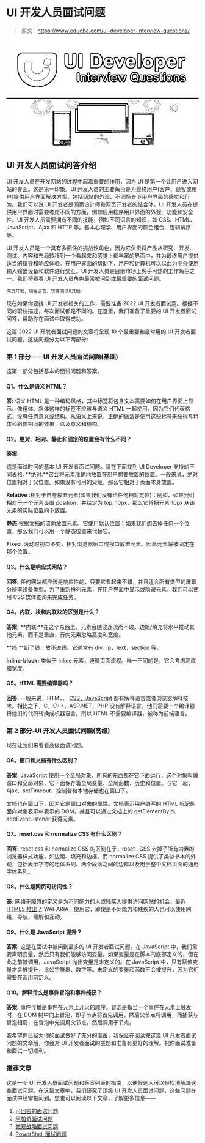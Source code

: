 # UI 开发人员面试问题

> 原文：<https://www.educba.com/ui-developer-interview-questions/>

![UI-Developer-Interview-questions](img/a4eb33c77706f679d69a01da594e8591.png)



## UI 开发人员面试问答介绍

UI 开发人员在开发网站的过程中起着重要的作用，因为 UI 是第一个让用户进入网站的界面。这是第一印象。UI 开发人员的主要角色是为最终用户(客户、顾客或用户)提供用户界面解决方案，包括网站的外观、不同场景下用户界面的感觉和行为。我们可以说 UI 开发者是网页设计师和网页开发者的结合体。UI 开发人员在提供用户界面时需要考虑不同的方面，例如应用程序用户界面的外观、功能和安全性。UI 开发人员需要拥有不同的技能，例如不同语言的知识，如 CSS、HTML、JavaScript、Ajax 和 HTTP 等。基本心理学、用户界面的颜色组合、逻辑排序等。

UI 开发人员是一个具有多面性的挑战性角色，因为它负责将产品从研究、开发、测试、内容和布局转移到一个看起来和感觉上都丰富的界面中，并为最终用户提供适当的指导和响应体验。在用户界面的帮助下，用户和计算机可以以此为中介使用输入输出设备和软件进行交互。UI 开发人员是目前市场上炙手可热的工作角色之一。我们将看看 UI 开发人员角色最常被问到或最重要的面试问题。

<small>网页开发、编程语言、软件测试&其他</small>

现在如果你要找 UI 开发者相关的工作，需要准备 2022 UI 开发者面试题。根据不同的职位描述，每次面试都是不同的。在这里，我们准备了重要的 UI 开发者面试问答，帮助你在面试中取得成功。

这篇 2022 UI 开发者面试问题的文章将呈现 10 个最重要和最常用的 UI 开发者面试问题。这些问题分为以下两部分:

### 第 1 部分——UI 开发人员面试问题(基础)

这第一部分包括基本的面试问题和答案。

#### Q1。什么是语义 HTML？

**答:**
语义 HTML 是一种编码风格，其中标签将包含文本需要如何在用户界面上显示。像粗体、斜体这样的标签不应该与语义 HTML 一起使用，因为它们代表格式，没有任何意义或结构。从语义上来说，正确的做法是使用这些标签来获得与粗体和斜体相同的效果，以及意义和结构。

#### Q2。绝对、相对、静止和固定的位置会有什么不同？

**答案:**

这是面试时问的基本 UI 开发者面试问题。请在下面找到 UI Developer 支持的不同表格:
**绝对:**它会将元素准确地放置在用户想要放置的位置。一般来说，绝对位置相对于父位置。如果没有可用的父级，那么它相对于页面本身放置。

**Relative** :相对于自身放置元素(如果我们没有给任何相对定位)；例如，如果我们相对于一个元素设置 position，并给定为 top: 10px，那么它将把元素 10px 从该元素的实际位置向下放置。

**静态**:根据文档的流向放置元素。它使用默认位置；如果我们想去掉任何一个位置，那么我们可以用一个静态位置来代替它。

**Fixed** :滚动时视口不变，相对浏览器窗口或视口放置元素。因此元素将被固定在那个位置。

#### Q3。什么是响应式网站？

**回答:**
任何网站都应该是响应性的，只要它看起来不错，并且适合所有类型的屏幕分辨率设备类型。为了重新排列元素，在用户界面中显示或隐藏元素，我们可以使用 CSS 媒体查询来完成任务。

#### Q4。内联、块和内联块的区别是什么？

**答案:**
**内联:**在这个东西里，元素会随波逐流而不破。边距/填充将水平推动其他元素，而不是垂直，行内元素忽略高度和宽度。

**挡:**断了线，放不进线。它通常有 div，p，text，section 等。

**Inline-block:** 类似于 Inline 元素，遵循页面流程。唯一不同的是，它会考虑高度和宽度。

#### Q5。HTML 需要编译器吗？

**回答:**
一般来说，HTML、 [CSS、JavaScript](https://www.educba.com/css-vs-javascript/) 都有解释语言或者浏览器解释技术。相比之下，C，C++，ASP.NET，PHP 没有解释语言，他们需要一个编译器将他们的代码转换成机器语言。所以 HTML 不需要编译器，被称为前端语言。

### 第 2 部分–UI 开发人员面试问题(高级)

现在让我们来看看高级面试问题。

#### Q6。窗口和文档有什么区别？

**答案:**
JavaScript 使用一个全局对象，所有的东西都在它下面运行，这个对象叫做窗口和全局对象，它下面保存着全局变量、全局函数、历史和位置。与它一起，Ajax、setTimeout、控制台和本地存储也在窗口下。

文档也在窗口下，因为它是窗口对象的属性。文档表示用户编写的 HTML 标记的面向对象表示中表示的 DOM，并且可以通过文档上的 getElementById、addEventListener 获得元素。

#### Q7。reset.css 和 normalize CSS 有什么区别？

**回答:**
reset.css 和 normalize CSS 的区别在于，reset . CSS 去掉了所有内置的浏览器样式功能，如边距、填充和边框。而 normalize CSS 提供了类似书本的外观，包括表示字符的粗体系列、两个段落之间的边框以及用于整个文档页面的通用字体系列。

#### Q8。什么是网页可访问性？

**答:**
网络无障碍的定义是为不同能力的人或残疾人提供访问网站的机会。最近 [HTML5 推出了](https://www.educba.com/html5-interview-questions/) WAI-ARIA，使用它，即使是不同能力和残疾的人也可以使用网络，导航，理解和互动。

#### Q9。什么是 JavaScript 提升？

**答案:**
这是在面试中被问到最多的 UI 开发者面试问题。在 JavaScript 中，我们需要声明变量，然后只有我们能够访问变量。如果变量是在脚本的底部定义的，但在此之前被调用，JavaScript 抛出变量是未定义的。在 JavaScript 中，只有赋值变量才会被提升，比如字符串、数字等。未定义的变量和函数不会被提升，因为它们需要在调用前定义。

#### Q10。解释什么是事件冒泡和事件捕获？

**答案:**
事件传播是事件在元素上开火的顺序。冒泡是指当一个事件在元素上触发时，在 DOM 树中向上冒泡，即子节点将首先调用，然后父节点将调用，而捕获与冒泡相反，在冒泡中先调用父节点，然后调用子节点。

我希望你已经为你的面试做好了充分的准备，我保证在阅读完这篇 UI 开发者面试问题的文章后，你会对 UI 开发者面试的主题和准备有更好的理解。祝你面试准备和面试一切顺利。

### 推荐文章

这是一个 UI 开发人员面试问题和答案列表的指南，以便候选人可以轻松地解决这些面试问题。在这篇文章中，我们研究了顶级 UI 开发人员面试问题，这些问题在面试中经常被问到。您也可以阅读以下文章，了解更多信息——

1.  [可回答的面试问题](https://www.educba.com/ansible-interview-questions/)
2.  [阿帕奇面试问题](https://www.educba.com/apache-interview-questions/)
3.  [微观战略面试问题](https://www.educba.com/microstrategy-interview-questions/)
4.  [PowerShell 面试问题](https://www.educba.com/powershell-interview-questions/)





